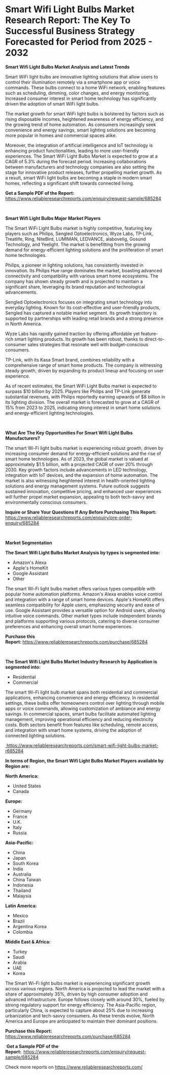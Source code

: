 <p><h1>Smart Wifi Light Bulbs Market Research Report: The Key To Successful Business Strategy Forecasted for Period from 2025 - 2032</h1></p><p><strong>Smart Wifi Light Bulbs Market Analysis and Latest Trends</strong></p>
<p><p>Smart WiFi light bulbs are innovative lighting solutions that allow users to control their illumination remotely via a smartphone app or voice commands. These bulbs connect to a home WiFi network, enabling features such as scheduling, dimming, color changes, and energy monitoring. Increased consumer interest in smart home technology has significantly driven the adoption of smart WiFi light bulbs.</p><p>The market growth for smart WiFi light bulbs is bolstered by factors such as rising disposable incomes, heightened awareness of energy efficiency, and the growing trend of home automation. As consumers increasingly seek convenience and energy savings, smart lighting solutions are becoming more popular in homes and commercial spaces alike.</p><p>Moreover, the integration of artificial intelligence and IoT technology is enhancing product functionalities, leading to more user-friendly experiences. The Smart WiFi Light Bulbs Market is expected to grow at a CAGR of 5.3% during the forecast period. Increasing collaborations between manufacturers and technology companies are also setting the stage for innovative product releases, further propelling market growth. As a result, smart WiFi light bulbs are becoming a staple in modern smart homes, reflecting a significant shift towards connected living.</p></p>
<p><strong>Get a Sample PDF of the Report:&nbsp;</strong> <a href="https://www.reliableresearchreports.com/enquiry/request-sample/685284?utm_campaign=2252&utm_medium=2&utm_source=Github&utm_content=ia&utm_term=08022025&utm_id=smart-wifi-light-bulbs">https://www.reliableresearchreports.com/enquiry/request-sample/685284</a></p>
<p>&nbsp;</p>
<p><strong>Smart Wifi Light Bulbs Major Market Players</strong></p>
<p><p>The Smart WiFi Light Bulbs market is highly competitive, featuring key players such as Philips, Sengled Optoelectronics, Wyze Labs, TP-Link, Treatlife, Ring, NiteBird, LUMIMAN, LEDVANCE, alabovelig, Gosund Technology, and Yeelight. The market is benefitting from the growing demand for energy-efficient lighting solutions and the proliferation of smart home technologies.</p><p>Philips, a pioneer in lighting solutions, has consistently invested in innovation. Its Philips Hue range dominates the market, boasting advanced connectivity and compatibility with various smart home ecosystems. The company has shown steady growth and is projected to maintain a significant share, leveraging its brand reputation and technological advancements.</p><p>Sengled Optoelectronics focuses on integrating smart technology into everyday lighting. Known for its cost-effective and user-friendly products, Sengled has captured a notable market segment. Its growth trajectory is supported by partnerships with leading retail brands and a strong presence in North America.</p><p>Wyze Labs has rapidly gained traction by offering affordable yet feature-rich smart lighting products. Its growth has been robust, thanks to direct-to-consumer sales strategies that resonate well with budget-conscious consumers.</p><p>TP-Link, with its Kasa Smart brand, combines reliability with a comprehensive range of smart home products. The company is witnessing steady growth, driven by expanding its product lineup and focusing on user experience.</p><p>As of recent estimates, the Smart WiFi Light Bulbs market is expected to surpass $10 billion by 2025. Players like Philips and TP-Link generate substantial revenues, with Philips reportedly earning upwards of $8 billion in its lighting division. The overall market is forecasted to grow at a CAGR of 15% from 2023 to 2025, indicating strong interest in smart home solutions and energy-efficient lighting technologies.</p></p>
<p>&nbsp;</p>
<p><strong>What Are The Key Opportunities For Smart Wifi Light Bulbs Manufacturers?</strong></p>
<p><p>The smart Wi-Fi light bulbs market is experiencing robust growth, driven by increasing consumer demand for energy-efficient solutions and the rise of smart home technologies. As of 2023, the global market is valued at approximately $1.5 billion, with a projected CAGR of over 20% through 2030. Key growth factors include advancements in LED technology, integration with IoT devices, and the expansion of home automation. The market is also witnessing heightened interest in health-oriented lighting solutions and energy management systems. Future outlook suggests sustained innovation, competitive pricing, and enhanced user experiences will further propel market expansion, appealing to both tech-savvy and environmentally conscious consumers.</p></p>
<p><strong>Inquire or Share Your Questions If Any Before Purchasing This Report:</strong> <a href="https://www.reliableresearchreports.com/enquiry/pre-order-enquiry/685284?utm_campaign=2252&utm_medium=2&utm_source=Github&utm_content=ia&utm_term=08022025&utm_id=smart-wifi-light-bulbs">https://www.reliableresearchreports.com/enquiry/pre-order-enquiry/685284</a></p>
<p>&nbsp;</p>
<p><strong>Market Segmentation</strong></p>
<p><strong>The Smart Wifi Light Bulbs Market Analysis by types is segmented into:</strong></p>
<p><ul><li>Amazon's Alexa</li><li>Apple's HomeKit</li><li>Google Assistant</li><li>Other</li></ul></p>
<p><p>The smart Wi-Fi light bulbs market offers various types compatible with popular home automation platforms. Amazon's Alexa enables voice control and integration with a range of smart home devices. Apple's HomeKit offers seamless compatibility for Apple users, emphasizing security and ease of use. Google Assistant provides a versatile option for Android users, allowing intuitive voice commands. Other market types include independent brands and platforms supporting various protocols, catering to diverse consumer preferences and enhancing overall smart home experiences.</p></p>
<p><strong>Purchase this Report:&nbsp;</strong><a href="https://www.reliableresearchreports.com/purchase/685284?utm_campaign=2252&utm_medium=2&utm_source=Github&utm_content=ia&utm_term=08022025&utm_id=smart-wifi-light-bulbs">https://www.reliableresearchreports.com/purchase/685284</a></p>
<p>&nbsp;</p>
<p><strong>The Smart Wifi Light Bulbs Market Industry Research by Application is segmented into:</strong></p>
<p><ul><li>Residential</li><li>Commercial</li></ul></p>
<p><p>The smart Wi-Fi light bulb market spans both residential and commercial applications, enhancing convenience and energy efficiency. In residential settings, these bulbs offer homeowners control over lighting through mobile apps or voice commands, allowing customization of ambiance and energy savings. In commercial spaces, smart bulbs facilitate automated lighting management, improving operational efficiency and reducing electricity costs. Both sectors benefit from features like scheduling, remote access, and integration with smart home systems, driving the adoption of connected lighting solutions.</p></p>
<p><a href="https://www.reliableresearchreports.com/smart-wifi-light-bulbs-market-r685284?utm_campaign=2252&utm_medium=2&utm_source=Github&utm_content=ia&utm_term=08022025&utm_id=smart-wifi-light-bulbs">&nbsp;https://www.reliableresearchreports.com/smart-wifi-light-bulbs-market-r685284</a></p>
<p><strong>In terms of Region, the Smart Wifi Light Bulbs Market Players available by Region are:</strong></p>
<p>
    <p> <strong> North America: </strong>
        <ul>
            <li>United States</li>
            <li>Canada</li>
        </ul>
        </p> 
    <p> <strong> Europe: </strong>
        <ul>
            <li>Germany</li>
            <li>France</li>
            <li>U.K.</li>
            <li>Italy</li>
            <li>Russia</li>
        </ul>
        </p> 
    <p> <strong> Asia-Pacific: </strong>
        <ul>
            <li>China</li>
            <li>Japan</li>
            <li>South Korea</li>
            <li>India</li>
            <li>Australia</li>
            <li>China Taiwan</li>
            <li>Indonesia</li>
            <li>Thailand</li>
            <li>Malaysia</li>
        </ul>
        </p> 
    <p> <strong> Latin America: </strong>
        <ul>
            <li>Mexico</li>
            <li>Brazil</li>
            <li>Argentina Korea</li>
            <li>Colombia</li>
        </ul>
        </p> 
    <p> <strong> Middle East & Africa: </strong>
        <ul>
            <li>Turkey</li>
            <li>Saudi</li>
            <li>Arabia</li>
            <li>UAE</li>
            <li>Korea</li>
        </ul>
    </p>
    </p>
<p><p>The Smart Wi-Fi light bulbs market is experiencing significant growth across various regions. North America is projected to lead the market with a share of approximately 35%, driven by high consumer adoption and advanced infrastructure. Europe follows closely with around 30%, fueled by strong regulatory support for energy efficiency. The Asia-Pacific region, particularly China, is expected to capture about 25% due to increasing urbanization and tech-savvy consumers. As these trends evolve, North America and Europe are anticipated to maintain their dominant positions.</p></p>
<p><strong>Purchase this Report: </strong><a href="https://www.reliableresearchreports.com/purchase/685284?utm_campaign=2252&utm_medium=2&utm_source=Github&utm_content=ia&utm_term=08022025&utm_id=smart-wifi-light-bulbs">https://www.reliableresearchreports.com/purchase/685284</a></p>
<p>&nbsp;<strong>Get a Sample PDF of the Report:&nbsp;&nbsp;</strong><a href="https://www.reliableresearchreports.com/enquiry/request-sample/685284?utm_campaign=2252&utm_medium=2&utm_source=Github&utm_content=ia&utm_term=08022025&utm_id=smart-wifi-light-bulbs">https://www.reliableresearchreports.com/enquiry/request-sample/685284</a></p>
<p><strong></strong></p>
<p>Check more reports on <a href="https://www.reliableresearchreports.com/?utm_campaign=2252&utm_medium=2&utm_source=Github&utm_content=ia&utm_term=08022025&utm_id=smart-wifi-light-bulbs">https://www.reliableresearchreports.com/</a></p>